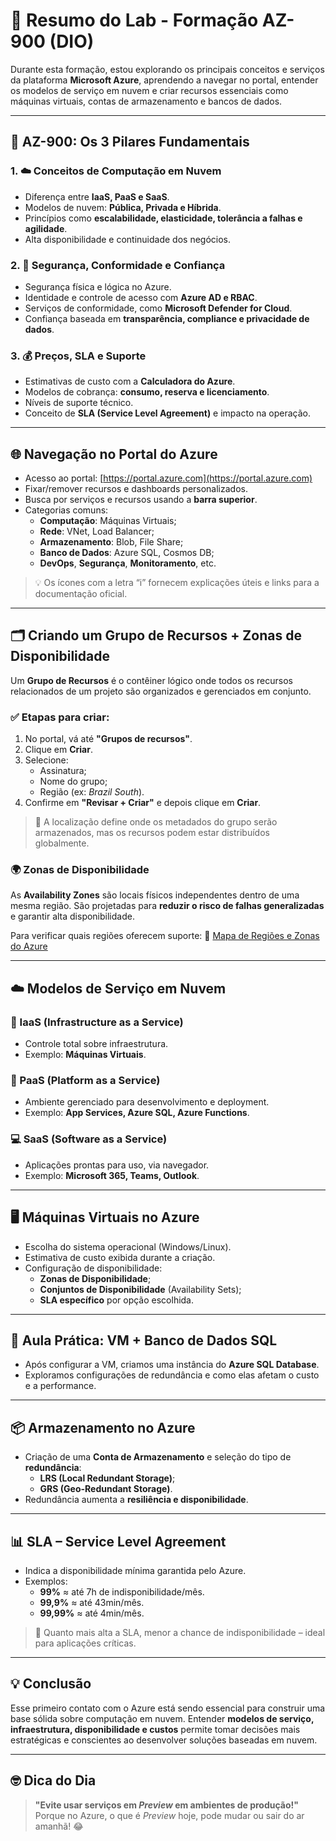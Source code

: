 # 📘 Resumo do Lab - Formação AZ-900 (DIO)

Durante esta formação, estou explorando os principais conceitos e serviços da plataforma **Microsoft Azure**, aprendendo a navegar no portal, entender os modelos de serviço em nuvem e criar recursos essenciais como máquinas virtuais, contas de armazenamento e bancos de dados.

---

## 🎯 AZ-900: Os 3 Pilares Fundamentais

### 1. ☁️ Conceitos de Computação em Nuvem
- Diferença entre **IaaS, PaaS e SaaS**.
- Modelos de nuvem: **Pública, Privada e Híbrida**.
- Princípios como **escalabilidade, elasticidade, tolerância a falhas e agilidade**.
- Alta disponibilidade e continuidade dos negócios.

### 2. 🔐 Segurança, Conformidade e Confiança
- Segurança física e lógica no Azure.
- Identidade e controle de acesso com **Azure AD e RBAC**.
- Serviços de conformidade, como **Microsoft Defender for Cloud**.
- Confiança baseada em **transparência, compliance e privacidade de dados**.

### 3. 💰 Preços, SLA e Suporte
- Estimativas de custo com a **Calculadora do Azure**.
- Modelos de cobrança: **consumo, reserva e licenciamento**.
- Níveis de suporte técnico.
- Conceito de **SLA (Service Level Agreement)** e impacto na operação.

---

## 🌐 Navegação no Portal do Azure

- Acesso ao portal: [https://portal.azure.com](https://portal.azure.com)
- Fixar/remover recursos e dashboards personalizados.
- Busca por serviços e recursos usando a **barra superior**.
- Categorias comuns:
  - **Computação**: Máquinas Virtuais;
  - **Rede**: VNet, Load Balancer;
  - **Armazenamento**: Blob, File Share;
  - **Banco de Dados**: Azure SQL, Cosmos DB;
  - **DevOps**, **Segurança**, **Monitoramento**, etc.

> 💡 Os ícones com a letra “i” fornecem explicações úteis e links para a documentação oficial.

---

## 🗂️ Criando um Grupo de Recursos + Zonas de Disponibilidade

Um **Grupo de Recursos** é o contêiner lógico onde todos os recursos relacionados de um projeto são organizados e gerenciados em conjunto.

### ✅ Etapas para criar:
1. No portal, vá até **"Grupos de recursos"**.
2. Clique em **Criar**.
3. Selecione:
   - Assinatura;
   - Nome do grupo;
   - Região (ex: *Brazil South*).
4. Confirme em **"Revisar + Criar"** e depois clique em **Criar**.

> 📌 A localização define onde os metadados do grupo serão armazenados, mas os recursos podem estar distribuídos globalmente.

### 🌍 Zonas de Disponibilidade

As **Availability Zones** são locais físicos independentes dentro de uma mesma região. São projetadas para **reduzir o risco de falhas generalizadas** e garantir alta disponibilidade.

Para verificar quais regiões oferecem suporte:
🔗 [Mapa de Regiões e Zonas do Azure](https://azure.microsoft.com/pt-br/explore/global-infrastructure/geographies/)

---

## ☁️ Modelos de Serviço em Nuvem

### 🔧 IaaS (Infrastructure as a Service)
- Controle total sobre infraestrutura.
- Exemplo: **Máquinas Virtuais**.

### 🧱 PaaS (Platform as a Service)
- Ambiente gerenciado para desenvolvimento e deployment.
- Exemplo: **App Services, Azure SQL, Azure Functions**.

### 💻 SaaS (Software as a Service)
- Aplicações prontas para uso, via navegador.
- Exemplo: **Microsoft 365, Teams, Outlook**.

---

## 🖥️ Máquinas Virtuais no Azure

- Escolha do sistema operacional (Windows/Linux).
- Estimativa de custo exibida durante a criação.
- Configuração de disponibilidade:
  - **Zonas de Disponibilidade**;
  - **Conjuntos de Disponibilidade** (Availability Sets);
  - **SLA específico** por opção escolhida.

---

## 🧠 Aula Prática: VM + Banco de Dados SQL

- Após configurar a VM, criamos uma instância do **Azure SQL Database**.
- Exploramos configurações de redundância e como elas afetam o custo e a performance.

---

## 📦 Armazenamento no Azure

- Criação de uma **Conta de Armazenamento** e seleção do tipo de **redundância**:
  - **LRS (Local Redundant Storage)**;
  - **GRS (Geo-Redundant Storage)**.
- Redundância aumenta a **resiliência e disponibilidade**.

---

## 📊 SLA – Service Level Agreement

- Indica a disponibilidade mínima garantida pelo Azure.
- Exemplos:
  - **99%** ≈ até 7h de indisponibilidade/mês.
  - **99,9%** ≈ até 43min/mês.
  - **99,99%** ≈ até 4min/mês.

> 🎯 Quanto mais alta a SLA, menor a chance de indisponibilidade – ideal para aplicações críticas.

---

## 💡 Conclusão

Esse primeiro contato com o Azure está sendo essencial para construir uma base sólida sobre computação em nuvem. Entender **modelos de serviço, infraestrutura, disponibilidade e custos** permite tomar decisões mais estratégicas e conscientes ao desenvolver soluções baseadas em nuvem.

---

## 🤓 Dica do Dia

> **"Evite usar serviços em *Preview* em ambientes de produção!"**  
> Porque no Azure, o que é *Preview* hoje, pode mudar ou sair do ar amanhã! 😂
